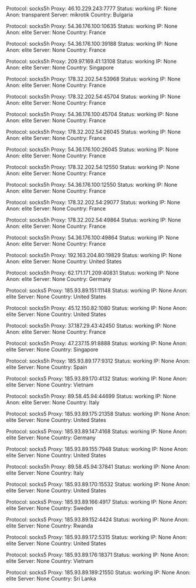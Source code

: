 Protocol: socks5h
Proxy: 46.10.229.243:7777
Status: working
IP: None
Anon: transparent
Server: mikrotik
Country: Bulgaria

Protocol: socks5h
Proxy: 54.36.176.100:10635
Status: working
IP: None
Anon: elite
Server: None
Country: France

Protocol: socks5h
Proxy: 54.36.176.100:39188
Status: working
IP: None
Anon: elite
Server: None
Country: France

Protocol: socks5h
Proxy: 209.97.169.41:13108
Status: working
IP: None
Anon: elite
Server: None
Country: Singapore

Protocol: socks5h
Proxy: 178.32.202.54:53968
Status: working
IP: None
Anon: elite
Server: None
Country: France

Protocol: socks5h
Proxy: 178.32.202.54:45704
Status: working
IP: None
Anon: elite
Server: None
Country: France

Protocol: socks5h
Proxy: 54.36.176.100:45704
Status: working
IP: None
Anon: elite
Server: None
Country: France

Protocol: socks5h
Proxy: 178.32.202.54:26045
Status: working
IP: None
Anon: elite
Server: None
Country: France

Protocol: socks5h
Proxy: 54.36.176.100:26045
Status: working
IP: None
Anon: elite
Server: None
Country: France

Protocol: socks5h
Proxy: 178.32.202.54:12550
Status: working
IP: None
Anon: elite
Server: None
Country: France

Protocol: socks5h
Proxy: 54.36.176.100:12550
Status: working
IP: None
Anon: elite
Server: None
Country: France

Protocol: socks5h
Proxy: 178.32.202.54:29077
Status: working
IP: None
Anon: elite
Server: None
Country: France

Protocol: socks5h
Proxy: 178.32.202.54:49864
Status: working
IP: None
Anon: elite
Server: None
Country: France

Protocol: socks5h
Proxy: 54.36.176.100:49864
Status: working
IP: None
Anon: elite
Server: None
Country: France

Protocol: socks5h
Proxy: 192.163.204.80:19829
Status: working
IP: None
Anon: elite
Server: None
Country: United States

Protocol: socks5h
Proxy: 62.171.171.209:40831
Status: working
IP: None
Anon: elite
Server: None
Country: Germany

Protocol: socks5
Proxy: 185.93.89.151:11148
Status: working
IP: None
Anon: elite
Server: None
Country: United States

Protocol: socks5h
Proxy: 45.12.150.82:1080
Status: working
IP: None
Anon: elite
Server: None
Country: United States

Protocol: socks5h
Proxy: 37.187.29.43:42450
Status: working
IP: None
Anon: elite
Server: None
Country: France

Protocol: socks5h
Proxy: 47.237.15.91:8888
Status: working
IP: None
Anon: elite
Server: None
Country: Singapore

Protocol: socks5h
Proxy: 185.93.89.177:9312
Status: working
IP: None
Anon: elite
Server: None
Country: Spain

Protocol: socks5
Proxy: 185.93.89.170:4132
Status: working
IP: None
Anon: elite
Server: None
Country: Vietnam

Protocol: socks5h
Proxy: 89.58.45.94:44699
Status: working
IP: None
Anon: elite
Server: None
Country: Italy

Protocol: socks5
Proxy: 185.93.89.175:21358
Status: working
IP: None
Anon: elite
Server: None
Country: United States

Protocol: socks5
Proxy: 185.93.89.147:4168
Status: working
IP: None
Anon: elite
Server: None
Country: Germany

Protocol: socks5
Proxy: 185.93.89.155:7948
Status: working
IP: None
Anon: elite
Server: None
Country: United States

Protocol: socks5h
Proxy: 89.58.45.94:37841
Status: working
IP: None
Anon: elite
Server: None
Country: Italy

Protocol: socks5
Proxy: 185.93.89.170:15532
Status: working
IP: None
Anon: elite
Server: None
Country: United States

Protocol: socks5
Proxy: 185.93.89.166:4917
Status: working
IP: None
Anon: elite
Server: None
Country: Sweden

Protocol: socks5
Proxy: 185.93.89.152:4424
Status: working
IP: None
Anon: elite
Server: None
Country: Rwanda

Protocol: socks5
Proxy: 185.93.89.172:5315
Status: working
IP: None
Anon: elite
Server: None
Country: United States

Protocol: socks5
Proxy: 185.93.89.176:18371
Status: working
IP: None
Anon: elite
Server: None
Country: Vietnam

Protocol: socks5
Proxy: 185.93.89.189:21550
Status: working
IP: None
Anon: elite
Server: None
Country: Sri Lanka

